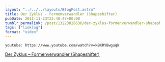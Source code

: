 ```yaml
---
layout: "../../../layouts/BlogPost.astro"
title: Der Zyklus - Formenverwandler (Shapeshifter)
pubDate: 2011-11-23T22:48:47+00:00
tumblr_permalink: /post/13223826636/der-zyklus-formenverwandler-shapeshifter
tags: ["linklog"]
format: "video"
---
```


`youtube: https://www.youtube.com/watch?v=kBKRYBwguqk`

[Der Zyklus &#8211; Formenverwandler (Shapeshifter)][1]

[1]: https://www.youtube.com/watch?v=kBKRYBwguqk
